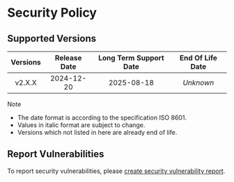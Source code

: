 # Security Policy

## Supported Versions

| **Versions** | **Release Date** | **Long Term Support Date** | **End Of Life Date** |
|:-:|:-:|:-:|:-:|
| v2.X.X | 2024-12-20 | 2025-08-18 | *Unknown* |

> [!NOTE]
> - The date format is according to the specification ISO 8601.
> - Values in italic format are subject to change.
> - Versions which not listed in here are already end of life.

## Report Vulnerabilities

To report security vulnerabilities, please [create security vulnerability report](https://github.com/hugoalh/hugoalh/blob/main/guides/universal-contributing.md#create-security-vulnerability-report).
